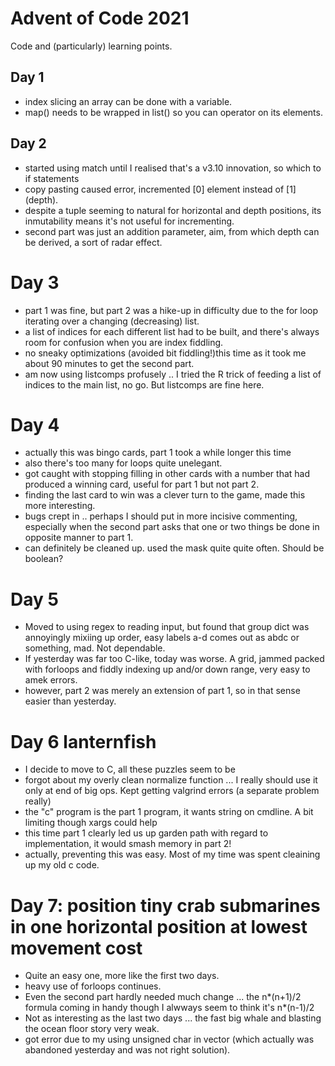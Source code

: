 # Advent of Code 2021

Code and (particularly) learning points.

## Day 1

* index slicing an array can be done with a variable.
* map() needs to be wrapped in list() so you can operator on its elements.

## Day 2

* started using match until I realised that's a v3.10 innovation, so which to if statements
* copy pasting caused error, incremented [0] element instead of [1] (depth).
* despite a tuple seeming to natural for horizontal and depth positions, its inmutability means it's not useful for incrementing.
* second part was just an addition parameter, aim, from which depth can be derived, a sort of radar effect.

# Day 3
* part 1 was fine, but part 2 was a hike-up in difficulty due to the for loop iterating over a changing (decreasing) list.
* a list of indices for each different list had to be built, and there's always room for confusion when you are index fiddling.
* no sneaky optimizations (avoided bit fiddling!)this time as it took me about 90 minutes to get the second part.
* am now using listcomps profusely .. I tried the R trick of feeding a list of indices to the main list, no go. But listcomps are fine here.

# Day 4
* actually this was bingo cards, part 1 took a while longer this time
* also there's too many for loops quite unelegant.
* got caught with stopping filling in other cards with a number that had produced a winning card, useful for part 1 but not part 2.
* finding the last card to win was a clever turn to the game, made this more interesting.
* bugs crept in .. perhaps I should put in more incisive commenting, especially when the second part asks that one or two things be done in opposite manner to part 1.
* can definitely be cleaned up. used the mask quite quite often. Should be boolean?

# Day 5
* Moved to using regex to reading input, but found that group dict was annoyingly mixiing up order, easy labels a-d comes out as abdc or something, mad. Not dependable.
* If yesterday was far too C-like, today was worse. A grid, jammed packed with forloops and fiddly indexing up and/or down range, very easy to amek errors.
* however, part 2 was merely an extension of part 1, so in that sense easier than yesterday.

# Day 6 lanternfish
* I decide to move to C, all these puzzles seem to be
* forgot about my overly clean normalize function ... I really should use it only at end of big ops. Kept getting valgrind errors (a separate problem really)
* the "c" program is the part 1 program, it wants string on cmdline. A bit limiting though xargs could help
* this time part 1 clearly led us up garden path with regard to implementation, it would smash memory in part 2!
* actually, preventing this was easy. Most of my time was spent cleaining up my old c code.

# Day 7: position tiny crab submarines in one horizontal position at lowest movement cost
* Quite an easy one, more like the first two days.
* heavy use of forloops continues.
* Even the second part hardly needed much change ... the n*(n+1)/2 formula coming in handy though I alwways seem to think it's n*(n-1)/2
* Not as interesting as the last two days ... the fast big whale and blasting the ocean floor story very weak.
* got error due to my using unsigned char in vector (which actually was abandoned yesterday and was not right solution).
